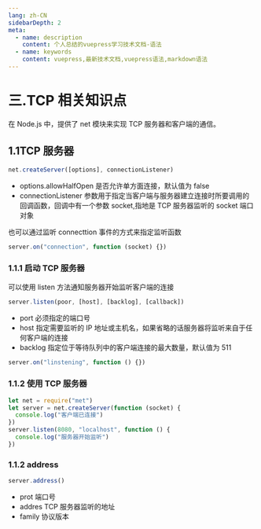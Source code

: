 ```yaml
---
lang: zh-CN
sidebarDepth: 2
meta:
  - name: description
    content: 个人总结的vuepress学习技术文档-语法
  - name: keywords
    content: vuepress,最新技术文档,vuepress语法,markdown语法
---
```


# 三.TCP 相关知识点

在 Node.js 中，提供了 net 模块来实现 TCP 服务器和客户端的通信。

## 1.1TCP 服务器

```js
net.createServer([options], connectionListener)
```

- options.allowHalfOpen 是否允许单方面连接，默认值为 false
- connectionListener 参数用于指定当客户端与服务器建立连接时所要调用的回调函数，回调中有一个参数 socket,指地是 TCP 服务器监听的 socket 端口对象

也可以通过监听 connecttion 事件的方式来指定监听函数

```js
server.on("connection", function (socket) {})
```

### 1.1.1 启动 TCP 服务器

可以使用 listen 方法通知服务器开始监听客户端的连接

```js
server.listen(poor, [host], [backlog], [callback])
```

- port 必须指定的端口号
- host 指定需要监听的 IP 地址或主机名，如果省略的话服务器将监听来自于任何客户端的连接
- backlog 指定位于等待队列中的客户端连接的最大数量，默认值为 511

```js
server.on("linstening", function () {})
```

### 1.1.2 使用 TCP 服务器

```js
let net = require("met")
let server = net.createServer(function (socket) {
  console.log("客户端已连接")
})
server.listen(8080, "localhost", function () {
  console.log("服务器开始监听")
})
```

### 1.1.2 address

```js
server.address()
```

- prot 端口号
- addres TCP 服务器监听的地址
- family 协议版本

